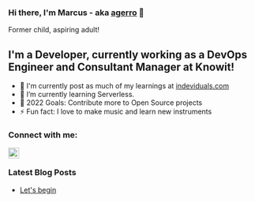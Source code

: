 ### Hi there, I'm Marcus - aka [agerro][website] 👋

Former child, aspiring adult!

## I'm a Developer, currently working as a DevOps Engineer and Consultant Manager at Knowit!

- 🔭 I'm currently post as much of my learnings at [indeviduals.com][website]
- 🌱 I’m currently learning Serverless.
- 🥅 2022 Goals: Contribute more to Open Source projects
- ⚡ Fun fact: I love to make music and learn new instruments

### Connect with me:

[<img align="left" alt="agerro | Instagram" width="22px" src="https://cdn.jsdelivr.net/npm/simple-icons@v3/icons/instagram.svg" />][instagram]

<br />

### Latest Blog Posts

<!-- BLOG-POST-LIST:START -->
- [Let's begin](https://www.indeviduals.com/posts/let-s_begin/)
<!-- BLOG-POST-LIST:END -->

[website]: https://indeviduals.com
[instagram]: https://instagram.com/marcus_alexander_
[twitter]: ttps://twitter.com/marcuswithm
